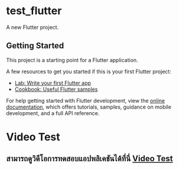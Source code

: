 # test_flutter

A new Flutter project.

## Getting Started

This project is a starting point for a Flutter application.

A few resources to get you started if this is your first Flutter project:

- [Lab: Write your first Flutter app](https://docs.flutter.dev/get-started/codelab)
- [Cookbook: Useful Flutter samples](https://docs.flutter.dev/cookbook)

For help getting started with Flutter development, view the
[online documentation](https://docs.flutter.dev/), which offers tutorials,
samples, guidance on mobile development, and a full API reference.

# Video Test
## สามารถดูวิดีโอการทดสอบแอปพลิเคชันได้ที่นี่ [Video Test](https://youtube.com/shorts/R2li3Nurdas?feature=share)
